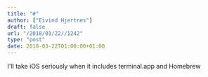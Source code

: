 ```yaml
---
title: "#"
author: ["Eivind Hjertnes"]
draft: false
url: "/2018/03/22//1242"
type: "post"
date: 2018-03-22T01:00:00+01:00
---
```


I'll take iOS seriously when it includes terminal.app and Homebrew
